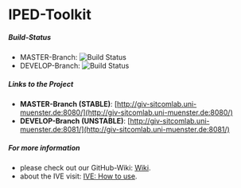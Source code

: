 IPED-Toolkit
=============================================================

##### Build-Status
* MASTER-Branch: ![Build Status](http://bit.ly/1yUHwBo)
* DEVELOP-Branch: ![Build Status](http://bit.ly/1A0vbxb)


##### Links to the Project
* **MASTER-Branch (STABLE)**: [http://giv-sitcomlab.uni-muenster.de:8080/](http://giv-sitcomlab.uni-muenster.de:8080/)
* **DEVELOP-Branch (UNSTABLE)**: [http://giv-sitcomlab.uni-muenster.de:8081/](http://giv-sitcomlab.uni-muenster.de:8081/)


##### For more information
* please check out our GitHub-Wiki: [Wiki](https://github.com/TobiTobsen92/IPED-Development/wiki/home).
* about the IVE visit: [IVE: How to use](https://github.com/TobiTobsen92/IPED-Development/wiki/(V2.0)-IVE:-How-to-use).

